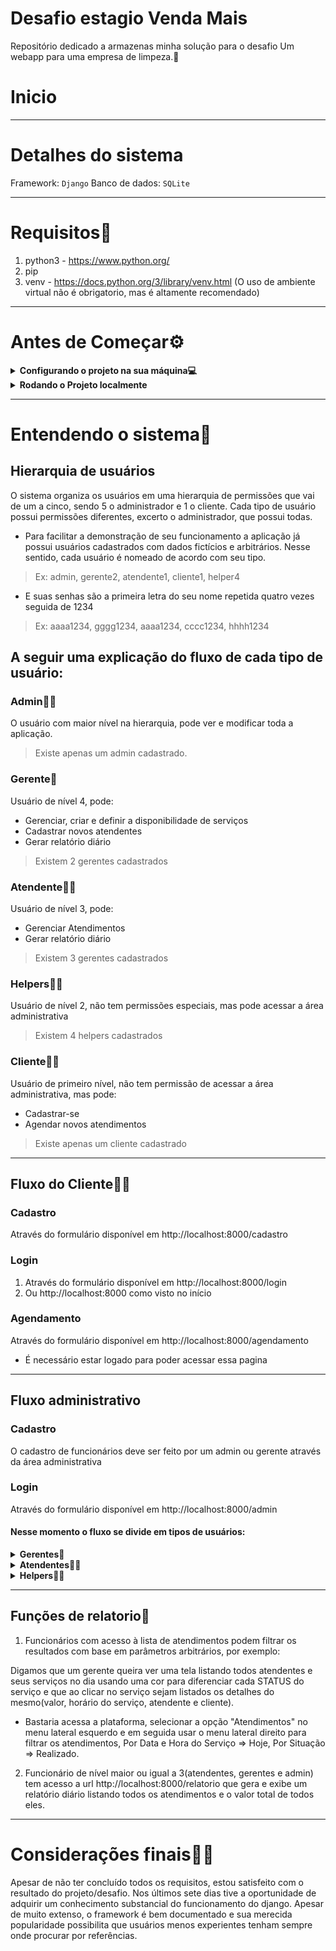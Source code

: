 # Desafio estagio Venda Mais

Repositório dedicado a armazenas minha solução para o desafio
Um webapp para uma empresa de limpeza.🧹

# Inicio

---

# Detalhes do sistema
 Framework: `Django`
 Banco de dados: `SQLite`

---

# Requisitos🚨

1. python3 - https://www.python.org/
2. pip
3. venv - https://docs.python.org/3/library/venv.html (O uso de ambiente virtual não é obrigatorio, mas é altamente recomendado)

---

# Antes de Começar⚙

<details>
  <summary><strong>Configurando o projeto na sua máquina💻</strong></summary><br />
1. Clone o repositório

  * Use o comando: `git clone git@github.com:joao-sampaio/desafio-estagio-venda-mais.git`
  * Entre na pasta do repositório que você acabou de clonar: `cd desafio-estagio-venda-mais`
2. Crie um ambiente virtual para o projeto

  * Linux: `python3 -m venv venv && source .venv/bin/activate`
  * Windons: `py -m venv .venv && .venv\Scripts\activate.bat`
3. Instale as dependências

  * Linux: `python3 -m pip install -r requirements.txt`
  * Windons: `pip install -r requirements.txt`
</details>

<details>
  <summary><strong>Rodando o Projeto localmente</strong></summary><br />
1. Inicie o servidor local

  * Linux: `python3 manage.py runserver`
  * Windons: `py manage.py runserver`

2. Acesse o link: http://localhost:8000/ no seu navegador de preferência

  * Se tudo deu certo, você estará agora na página de login do cliente

</details>

---

# Entendendo o sistema🧐

## Hierarquia de usuários
O sistema organiza os usuários em uma hierarquia de permissões que vai de um a cinco, sendo 5 o administrador e 1 o cliente. Cada tipo de usuário possui permissões diferentes, excerto o administrador, que possui todas.

* Para facilitar a demonstração de seu funcionamento a aplicação já possui usuários cadastrados com dados fictícios e arbitrários. Nesse sentido, cada usuário é nomeado de acordo com seu tipo.
> Ex: admin, gerente2, atendente1, cliente1, helper4
* E suas senhas são a primeira letra do seu nome repetida quatro vezes seguida de 1234
> Ex: aaaa1234, gggg1234, aaaa1234, cccc1234, hhhh1234

## A seguir uma explicação do fluxo de cada tipo de usuário:

### Admin👨‍💻
O usuário com maior nível na hierarquia, pode ver e modificar toda a aplicação.
> Existe apenas um admin cadastrado.

### Gerente🤵
Usuário de nível 4, pode:

* Gerenciar, criar e definir a disponibilidade de serviços
* Cadastrar novos atendentes
* Gerar relatório diário

> Existem 2 gerentes cadastrados

### Atendente👨‍💼
Usuário de nível 3, pode:

* Gerenciar Atendimentos
* Gerar relatório diário
 
> Existem 3 gerentes cadastrados

### Helpers👨‍🏭
Usuário de nível 2, não tem permissões especiais, mas pode acessar a área administrativa
> Existem 4 helpers cadastrados

### Cliente🙍‍♂️
Usuário de primeiro nível, não tem permissão de acessar a área administrativa, mas pode:

* Cadastrar-se
* Agendar novos atendimentos
 
> Existe apenas um cliente cadastrado

---

## Fluxo do Cliente🙍‍♂️

### Cadastro
Através do formulário disponível em http://localhost:8000/cadastro

### Login
1. Através do formulário disponível em http://localhost:8000/login
2. Ou http://localhost:8000 como visto no início

### Agendamento
Através do formulário disponível em http://localhost:8000/agendamento
* É necessário estar logado para poder acessar essa pagina

---

## Fluxo administrativo

### Cadastro
O cadastro de funcionários deve ser feito por um admin ou gerente através da área administrativa

### Login
Através do formulário disponível em http://localhost:8000/admin

#### Nesse momento o fluxo se divide em tipos de usuários:

<details>
  <summary><strong>Gerentes🤵</strong></summary><br />

* username: gerenteN sendo N o número do funcionários(2 >= N >= 1) senha: gggg1234

  Gerentes  podem consultar e alterar serviços e cadastrar novos atendentes
> Ex: Mudar a disponibilidade de um serviço ou seu preço.
</details>

<details>
  <summary><strong>Atendentes👨‍💼</strong></summary><br />

* username: atendetenteN sendo N o número do funcionário(3 >= N >= 1) senha: aaaa1234

  Atendentes apenas podem consultar e modificar atendimentos agendados por um cliente
> Ex: Definir um helper para executar o serviço ou reagendar para outra data
</details>

<details>
  <summary><strong>Helpers👨‍🏭</strong></summary><br />

* username: helperN sendo N o numero do funcionário(4 >= N >= 1) senha: hhhh1234

  Helpers não podem fazer nada.
</details>

---

## Funções de relatorio📃

1. Funcionários com acesso à lista de atendimentos podem filtrar os resultados com base em parâmetros arbitrários, por exemplo:

 Digamos que um gerente queira ver uma tela listando todos atendentes e seus serviços no dia usando uma cor para diferenciar cada STATUS do serviço e que ao clicar no serviço sejam listados os detalhes do mesmo(valor, horário do serviço, atendente e cliente).

* Bastaria acessa a plataforma, selecionar a opção "Atendimentos" no menu lateral esquerdo e em seguida usar o menu lateral direito para filtrar os atendimentos, Por Data e Hora do Serviço => Hoje, Por Situação => Realizado.

2. Funcionário de nível maior ou igual a 3(atendentes, gerentes e admin) tem acesso a url http://localhost:8000/relatorio
que gera e exibe um relatório diário listando todos os atendimentos e o valor total de todos eles.

---

# Considerações finais📖🤔

Apesar de não ter concluído todos os requisitos, estou satisfeito com o resultado do projeto/desafio. Nos últimos sete dias tive a oportunidade de adquirir um conhecimento substancial do funcionamento do django. Apesar de muito extenso, o framework é bem documentado e sua merecida popularidade possibilita que usuários menos experientes tenham sempre onde procurar por referências.
